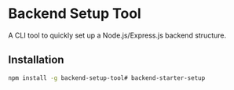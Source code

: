# Backend Setup Tool

A CLI tool to quickly set up a Node.js/Express.js backend structure.

## Installation

```bash
npm install -g backend-setup-tool#   b a c k e n d - s t a r t e r - s e t u p  
 
